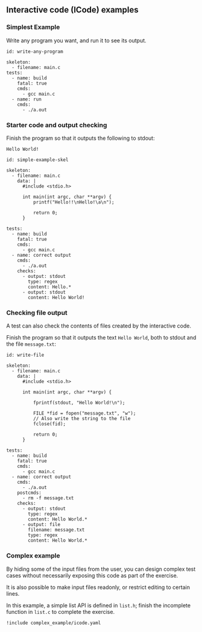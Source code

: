 
## Interactive code (ICode) examples

### Simplest Example

Write any program you want, and run it to see its output.

``` icode
id: write-any-program

skeleton:
  - filename: main.c
tests:
  - name: build
    fatal: true
    cmds:
      - gcc main.c
  - name: run
    cmds:
      - ./a.out
```

### Starter code and output checking

Finish the program so that it outputs the following to stdout:

```
Hello World!
```

``` icode
id: simple-example-skel

skeleton:
  - filename: main.c
    data: |
      #include <stdio.h>

      int main(int argc, char **argv) {
          printf("Hello!!\nHello!\a\n");

          return 0;
      }

tests:
  - name: build
    fatal: true
    cmds:
      - gcc main.c
  - name: correct output
    cmds:
      - ./a.out
    checks:
      - output: stdout
        type: regex
        content: Hello.*
      - output: stdout
        content: Hello World!
```

### Checking file output

A test can also check the contents of files created by the interactive code.

Finish the program so that it outputs the text `Hello World`, both to stdout and
the file `message.txt`:


``` icode
id: write-file

skeleton:
  - filename: main.c
    data: |
      #include <stdio.h>

      int main(int argc, char **argv) {

          fprintf(stdout, "Hello World!\n");

          FILE *fid = fopen("message.txt", "w");
          // Also write the string to the file
          fclose(fid);

          return 0;
      }

tests:
  - name: build
    fatal: true
    cmds:
      - gcc main.c
  - name: correct output
    cmds:
      - ./a.out
    postcmds:
      - rm -f message.txt
    checks:
      - output: stdout
        type: regex
        content: Hello World.*
      - output: file
        filename: message.txt
        type: regex
        content: Hello World.*
```

### Complex example

By hiding some of the input files from the user, you can design complex test
cases without necessarily exposing this code as part of the exercise.

It is also possible to make input files readonly, or restrict editing to certain
lines.

In this example, a simple list API is defined in `list.h`; finish the incomplete
function in `list.c` to complete the exercise.

``` icode
!include complex_example/icode.yaml
```
